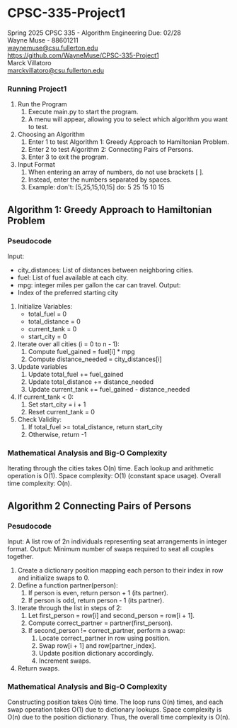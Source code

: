 # CPSC-335-Project1 
Spring 2025 CPSC 335 - Algorithm Engineering Due: 02/28 <br />
Wayne Muse - 88601211 <br />
waynemuse@csu.fullerton.edu <br />
https://github.com/WayneMuse/CPSC-335-Project1 <br />
Marck Villatoro <br />
marckvillatoro@csu.fullerton.edu <br />

### Running Project1
1. Run the Program
    1. Execute main.py to start the program.
    2. A menu will appear, allowing you to select which algorithm you want to test.
2. Choosing an Algorithm
    1. Enter 1 to test Algorithm 1: Greedy Approach to Hamiltonian Problem.
    2. Enter 2 to test Algorithm 2: Connecting Pairs of Persons.
    3. Enter 3 to exit the program.
2. Input Format
    1. When entering an array of numbers, do not use brackets [ ].
    2. Instead, enter the numbers separated by spaces.
    3. Example: don't: [5,25,15,10,15]     do: 5 25 15 10 15

## Algorithm 1: Greedy Approach to Hamiltonian Problem
### Pseudocode
Input:
- city_distances: List of distances between neighboring cities.
- fuel: List of fuel available at each city.
- mpg: integer miles per gallon the car can travel.
Output:
- Index of the preferred starting city
1. Initialize Variables:
    - total_fuel = 0
    - total_distance = 0
    - current_tank = 0
    - start_city = 0
2. Iterate over all cities (i = 0 to n - 1):
    1. Compute fuel_gained = fuel[i] * mpg
    2. Compute distance_needed = city_distances[i]
3. Update variables
    1. Update total_fuel += fuel_gained
    2. Update total_distance += distance_needed
    3. Update current_tank += fuel_gained - distance_needed
4. If current_tank < 0:
    1. Set start_city = i + 1
    2. Reset current_tank = 0
5. Check Validity:
    1. If total_fuel >= total_distance, return start_city
    2. Otherwise, return -1

### Mathematical Analysis and Big-O Complexity
Iterating through the cities takes O(n) time.
Each lookup and arithmetic operation is O(1).
Space complexity: O(1) (constant space usage).
Overall time complexity: O(n).

## Algorithm 2 Connecting Pairs of Persons 
### Pesudocode
Input: A list row of 2n individuals representing seat arrangements in integer format.
Output: Minimum number of swaps required to seat all couples together.

1. Create a dictionary position mapping each person to their index in row and initialize swaps to 0.
2. Define a function partner(person):
    1. If person is even, return person + 1 (its partner).
    2. If person is odd, return person - 1 (its partner).
3. Iterate through the list in steps of 2:
    1. Let first_person = row[i] and second_person = row[i + 1].
    2. Compute correct_partner = partner(first_person).
    3. If second_person != correct_partner, perform a swap:
        1. Locate correct_partner in row using position.
        2. Swap row[i + 1] and row[partner_index].
        3. Update position dictionary accordingly.
        4. Increment swaps.
4. Return swaps.

### Mathematical Analysis and Big-O Complexity
Constructing position takes O(n) time.
The loop runs O(n) times, and each swap operation takes O(1) due to dictionary lookups.
Space complexity is O(n) due to the position dictionary.
Thus, the overall time complexity is O(n).